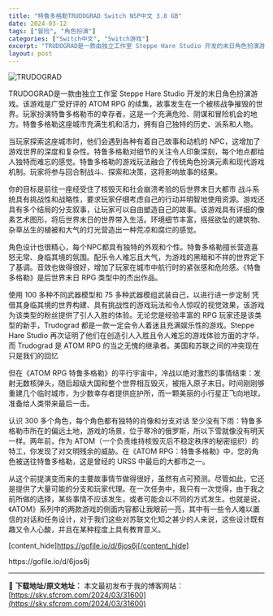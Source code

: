 ```yaml
---
title: "特鲁多格勒TRUDOGRAD Switch NSP中文 3.8 GB"
date: 2024-03-12
tags: ["冒险", "角色扮演"]
categories: ["Switch中文", "Switch游戏"]
excerpt: "TRUDOGRAD是一款由独立工作室 Steppe Hare Studio 开发的末日角色扮演游戏。该游戏是广受好评的 ATOM RPG 的续集，故事发生在一个被核战争摧毁的世界。玩家扮演特鲁多格勒市的幸存者，这是一个充满危险、阴谋和冒险机会的地方。特鲁多格勒这座城市充满生机和活力，拥有自己独特的历&hellip;"
layout: post
---
```


<img class="aligncenter" src="https://sky.sfcrom.com/wp-content/uploads/2024/03/20240329101557-649ea.jpeg" alt="TRUDOGRAD" />

TRUDOGRAD是一款由独立工作室 Steppe Hare Studio 开发的末日角色扮演游戏。该游戏是广受好评的 ATOM RPG 的续集，故事发生在一个被核战争摧毁的世界。玩家扮演特鲁多格勒市的幸存者，这是一个充满危险、阴谋和冒险机会的地方。特鲁多格勒这座城市充满生机和活力，拥有自己独特的历史、派系和人物。

当玩家探索这座城市时，他们会遇到各种有着自己故事和动机的 NPC，这增加了游戏世界的深度和复杂性。特鲁多格勒对细节的关注令人印象深刻，每个地点都给人独特而难忘的感觉。特鲁多格勒的游戏玩法融合了传统角色扮演元素和现代游戏机制。玩家将参与回合制战斗、探索和决策，这将影响故事的结果。

你的目标是前往一座经受住了核毁灭和社会崩溃考验的后世界末日大都市
战斗系统具有挑战性和战略性，要求玩家仔细考虑自己的行动并明智地使用资源。游戏还具有多个结局的分支叙事，让玩家可以自由塑造自己的故事。该游戏具有详细的像素艺术图形，将后世界末日的世界带入生活。环境细节丰富，摇摇欲坠的建筑物、杂草丛生的植被和大气的灯光营造出一种荒凉和腐烂的感觉。

角色设计也很精心，每个NPC都具有独特的外观和个性。特鲁多格勒擅长营造喜怒无常、身临其境的氛围。配乐令人难忘且大气，为游戏的黑暗和不祥的世界定下了基调。音效也做得很好，增加了玩家在城市中航行时的紧张感和危险感。《特鲁多格勒》是后世界末日 RPG 类型中的杰出作品。

使用 100 多种不同武器模型和 75 多种武器模组武装自己，以进行进一步定制
凭借其身临其境的世界构建、具有挑战性的游戏玩法和令人惊叹的视觉效果，该游戏为该类型的粉丝提供了引人入胜的体验。无论您是经验丰富的 RPG 玩家还是该类型的新手，Trudograd 都是一款一定会令人着迷且充满娱乐性的游戏。Steppe Hare Studio 再次证明了他们在创造引人入胜且令人难忘的游戏体验方面的才华，而 Trudograd 是 ATOM RPG 的当之无愧的继承者。美国和苏联之间的冲突现在只是我们的回忆

但在《ATOM RPG 特鲁多格勒》的平行宇宙中，冷战以绝对激烈的事情结束：发射无数核弹头，随后超级大国和整个世界相互毁灭，被拖入原子末日。时间刚刚够重建几个临时城市，为少数幸存者提供庇护所，而一颗美丽的小行星正飞向地球，准备给人类带来最后一击。

认识 300 多个角色，每个角色都有独特的肖像和分支对话
至少没有下雨：特鲁多格勒市所在的偏远土地，游戏的场景，位于寒冷的俄罗斯，所以下雪就像没有明天一样。两年前，作为 ATOM（一个负责维持核毁灭后不稳定秩序的秘密组织）的特工，你发现了对文明残余的威胁。在《ATOM RPG：特鲁多格勒》中，您的角色被送往特鲁多格勒，这是曾经的 URSS 中最后的大都市之一。

从这个前提演变而来的主要故事情节做得很好，虽然有点可预测。尽管如此，它还是提供了大量可能的分支和玩家代理。在一次任务中，我只有一次觉得，由于我之前所做的选择，某些事情不应该发生，或者可能会以不同的方式发生。也就是说，《ATOM》系列中的两款游戏的侧面内容都让我眼前一亮，其中有一些令人难以置信的对话和任务设计，对于我们这些对苏联文化知之甚少的人来说，这些设计既有趣又令人心酸，并且在某种程度上具有教育意义。

[content_hide]https://gofile.io/d/6jos6j[/content_hide]

<!--wechatfans start-->https://gofile.io/d/6jos6j<!--wechatfans end-->

---
📖 **下载地址/原文地址：** 本文最初发布于我的博客网站：[https://sky.sfcrom.com/2024/03/31600](https://sky.sfcrom.com/2024/03/31600)
